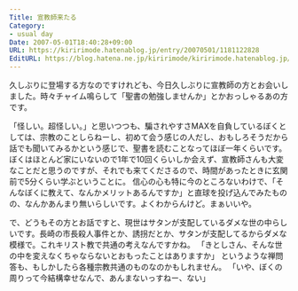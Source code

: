 ```yaml
---
Title: 宣教師来たる
Category:
- usual day
Date: 2007-05-01T18:40:28+09:00
URL: https://kiririmode.hatenablog.jp/entry/20070501/1181122828
EditURL: https://blog.hatena.ne.jp/kiririmode/kiririmode.hatenablog.jp/atom/entry/8454420450078217362
---
```



久しぶりに登場する方なのですけれども、今日久しぶりに宣教師の方とお会いしました。時々チャイム鳴らして「聖書の勉強しませんか」とかおっしゃるあの方です。


「怪しい。超怪しい。」と思いつつも、騙されやすさMAXを自負しているぼくとしては、宗教のことしらねーし、初めて会う感じの人だし、おもしろそうだから話でも聞いてみるかという感じで、聖書を読むことなってほぼ一年くらいです。ぼくはほとんど家にいないので1年で10回くらいしか会えず、宣教師さんも大変なことだと思うのですが、それでも来てくださるので、時間があったときに玄関前で5分くらい学ぶということに。
信心の心も特に今のところないわけで、「そんなぼくに教えて、なんかメリットあるんですか」と直球を投げ込んでみたものの、なんかあんまり無いらしいです。よくわからんけど。まぁいいや。


で、どうもその方とお話ですと、現世はサタンが支配しているダメな世の中らしいです。長崎の市長殺人事件とか、誘拐だとか、サタンが支配してるからダメな模様で。これキリスト教で共通の考えなんですかね。
「きとしさん、そんな世の中を変えなくちゃならないとおもったことはありますか」
というような禅問答も、もしかしたら各種宗教共通のものなのかもしれません。
「いや、ぼくの周りって今結構幸せなんで、あんまないっすねー、ない」
